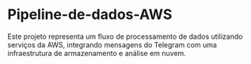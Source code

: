 # Pipeline-de-dados-AWS
Este projeto representa um fluxo de processamento de dados utilizando serviços da AWS, integrando mensagens do Telegram com uma infraestrutura de armazenamento e análise em nuvem.
